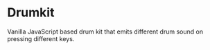 # Drumkit
Vanilla JavaScript based drum kit that emits different drum sound on pressing different keys.
